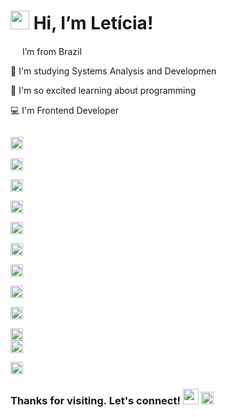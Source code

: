 # <img src=https://github.com/TheDudeThatCode/TheDudeThatCode/blob/master/Assets/Hi.gif width="30" /> Hi, I’m Letícia!

<img height="15" src=https://github.com/TheDudeThatCode/TheDudeThatCode/blob/master/Assets/Earth.gif /> I’m from Brazil

📖 I'm studying Systems Analysis and Developmen

🧠 I'm so excited learning about programming 

💻 I'm Frontend Developer 

<code> <img height="20" src="https://img.shields.io/badge/Angular-DD0031?style=for-the-badge&logo=angular&logoColor=white" /> </code>
<code> <img height="20" src="https://img.shields.io/badge/Flutter-%2302569B.svg?style=for-the-badge&logo=Flutter&logoColor=white" /> </code>
<code> <img height="20" src="https://img.shields.io/badge/dart-%230175C2.svg?style=for-the-badge&logo=dart&logoColor=white" /> </code>
<code> <img height="20" src="https://img.shields.io/badge/TypeScript-007ACC?style=for-the-badge&logo=typescript&logoColor=white" /> </code>
<code> <img height="20" src="https://img.shields.io/badge/JavaScript-323330?style=for-the-badge&logo=javascript&logoColor=F7DF1E" /> </code>
<code> <img height="20" src="https://img.shields.io/badge/chart.js-F5788D.svg?style=for-the-badge&logo=chart.js&logoColor=white" /> </code>
<code> <img height="20" src="https://img.shields.io/badge/html5-%23E34F26.svg?style=for-the-badge&logo=html5&logoColor=white" /> </code>
<code> <img height="20" src="https://img.shields.io/badge/css3-%231572B6.svg?style=for-the-badge&logo=css3&logoColor=white" /> </code>
<code> <img height="20" src="https://img.shields.io/badge/SASS-hotpink.svg?style=for-the-badge&logo=SASS&logoColor=white" /> </code>
<code> <img height="20" src="https://img.shields.io/badge/c-%2300599C.svg?style=for-the-badge&logo=c&logoColor=white" /> </code>
<img height="20" src="https://github.com/get-icon/geticon/raw/master/icons/visual-studio-code.svg" >

<img height="20" src="https://img.shields.io/badge/mysql-%2300f.svg?style=for-the-badge&logo=mysql&logoColor=white" >

### Thanks for visiting. Let's connect! <img height="25" src=https://github.com/TheDudeThatCode/TheDudeThatCode/blob/master/Assets/Handshake.gif /> <a href="https://www.linkedin.com/in/leticiadallosto/" target="_blank"> <img height="20" src=https://github.com/TheDudeThatCode/TheDudeThatCode/blob/master/Assets/Linkedin.svg /> </a>
